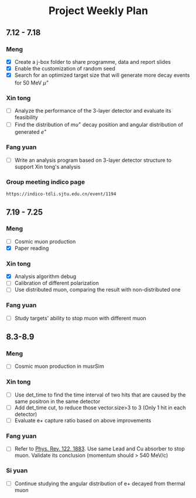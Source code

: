 # <center>Project Weekly Plan</center>

## 7.12 - 7.18
### Meng
- [x] Create a j-box folder to share programme, data and report slides
- [x] Enable the customization of random seed
- [x] Search for an optimized target size that will generate more decay events for 50 MeV $\mu^+$
### Xin tong
- [ ] Analyze the performance of the 3-layer detector and evaluate its feasibility
- [ ] Find the distribution of $mu^+$ decay position and angular distribution of generated $e^+$
### Fang yuan
- [ ] Write an analysis program based on 3-layer detector structure to support Xin tong's analysis
### Group meeting indico page
    https://indico-tdli.sjtu.edu.cn/event/1194

## 7.19 - 7.25
### Meng
- [ ] Cosmic muon production
- [x] Paper reading

### Xin tong
- [x] Analysis algorithm debug
- [ ] Calibration of different polarization
- [ ] Use distributed muon, comparing the result with non-distributed one

### Fang yuan
- [ ] Study targets' ability to stop muon with different muon

## 8.3-8.9
### Meng
- [ ] Cosmic muon production in musrSim

### Xin tong
- [ ] Use det_time to find the time interval of two hits that are caused by the same positron in the same detector
- [ ] Add det_time cut, to reduce those vector.size>3 to 3 (Only 1 hit in each detector)
- [ ] Evaluate e+ capture ratio based on above improvements

### Fang yuan
- [ ] Refer to [Phys. Rev. 122, 1883](https://journals.aps.org/pr/abstract/10.1103/PhysRev.122.1883). Use same Lead and Cu absorber to stop muon. Validate its conclusion (momentum should > 540 MeV/c)

### Si yuan
- [ ] Continue studying the angular distribution of e+ decayed from thermal muon